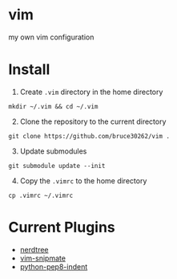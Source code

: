vim
===

my own vim configuration

Install
=======

1. Create `.vim` directory in the home directory

  `mkdir ~/.vim && cd ~/.vim`

2. Clone the repository to the current directory

  `git clone https://github.com/bruce30262/vim .`

3. Update submodules

  `git submodule update --init`
  
4. Copy the `.vimrc` to the home directory

  `cp .vimrc ~/.vimrc`
  

Current Plugins
===============
* [nerdtree](https://github.com/scrooloose/nerdtree)
* [vim-snipmate](https://github.com/garbas/vim-snipmate.git)
* [python-pep8-indent](https://github.com/hynek/vim-python-pep8-indent.git)
